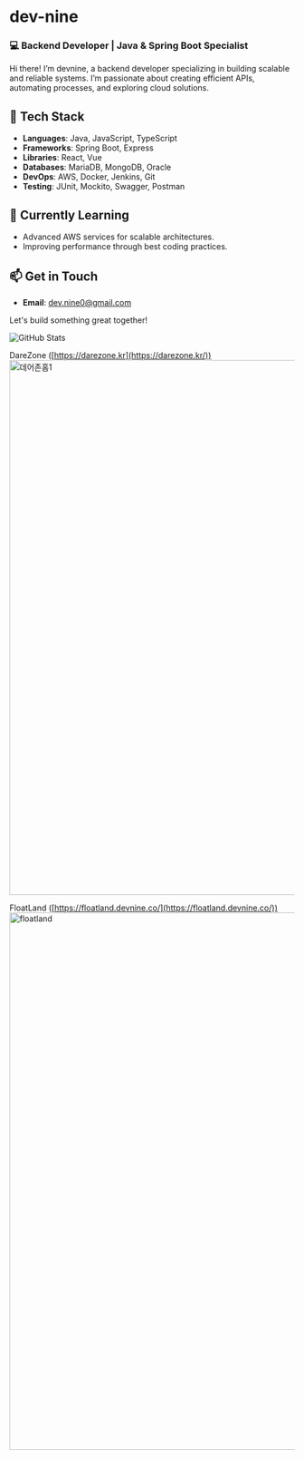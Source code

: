 # dev-nine
### 💻 Backend Developer | Java & Spring Boot Specialist

Hi there! I’m devnine, a backend developer specializing in building scalable and reliable systems. I’m passionate about creating efficient APIs, automating processes, and exploring cloud solutions.

## 🔧 Tech Stack
- **Languages**: Java, JavaScript, TypeScript
- **Frameworks**: Spring Boot, Express
- **Libraries**: React, Vue
- **Databases**: MariaDB, MongoDB, Oracle
- **DevOps**: AWS, Docker, Jenkins, Git
- **Testing**: JUnit, Mockito, Swagger, Postman

## 🌱 Currently Learning
- Advanced AWS services for scalable architectures.
- Improving performance through best coding practices.

## 📫 Get in Touch
- **Email**: dev.nine0@gmail.com

Let's build something great together!

![GitHub Stats](https://github-readme-stats.vercel.app/api?username=devnine-codes&show_icons=true&theme=radical)

DareZone ([https://darezone.kr](https://darezone.kr/))
<img width="1920" height="944" alt="데어존홈1" src="https://github.com/user-attachments/assets/f7d6719e-8057-4420-a291-95c11c2804dc" />

FloatLand ([https://floatland.devnine.co/](https://floatland.devnine.co/))
<img width="1904" height="948" alt="floatland" src="https://github.com/user-attachments/assets/c269d8a7-290d-4855-bc50-4183cda9c8e0" />
